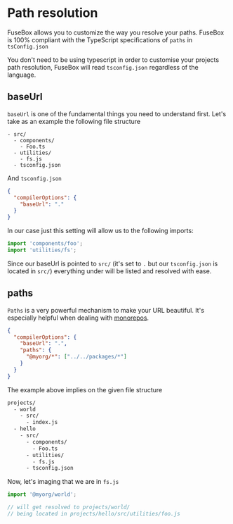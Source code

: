 # Path resolution

FuseBox allows you to customize the way you resolve your paths. FuseBox is 100% compliant with the TypeScript
specifications of `paths` in `tsConfig.json`

You don't need to be using typescript in order to customise your projects path resolution, FuseBox will read
`tsconfig.json` regardless of the language.

## baseUrl

`baseUrl` is one of the fundamental things you need to understand first. Let's take as an example the following file
structure

```
- src/
  - components/
    - Foo.ts
  - utilities/
    - fs.js
  - tsconfig.json
```

And `tsconfig.json`

```json
{
  "compilerOptions": {
    "baseUrl": "."
  }
}
```

In our case just this setting will allow us to the following imports:

```ts
import 'components/foo';
import 'utilities/fs';
```

Since our baseUrl is pointed to `src/` (it's set to `.` but our `tsconfig.json` is located in `src/`) everything under
will be listed and resolved with ease.

## paths

`Paths` is a very powerful mechanism to make your URL beautiful. It's especially helpful when dealing with
[monorepos](/docs/monorepo.md).

```json
{
  "compilerOptions": {
    "baseUrl": ".",
    "paths": {
      "@myorg/*": ["../../packages/*"]
    }
  }
}
```

The example above implies on the given file structure

```bash
projects/
  - world
    - src/
      - index.js
  - hello
    - src/
      - components/
        - Foo.ts
      - utilities/
        - fs.js
      - tsconfig.json
```

Now, let's imaging that we are in `fs.js`

```ts
import '@myorg/world';

// will get resolved to projects/world/
// being located in projects/hello/src/utilities/foo.js
```
